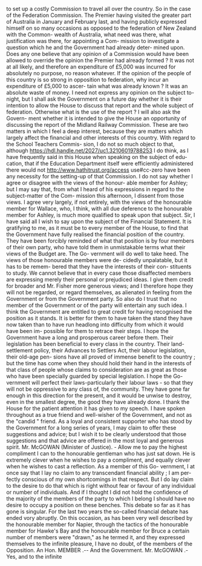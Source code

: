 to set up a costly Commission to travel all over the country. So in the case of the Federation Commission. The Premier having visited the greater part of Australia in January and February last, and having publicly expressed himself on so many occasions as opposed to the federation of New Zealand with the Common- wealth of Australia, what need was there, what justification was there, for appointing a Com- mission to investigate a question which he and the Government had already deter- mined upon. Does any one believe that any opinion of a Commission would have been allowed to override the opinion the Premier had already formed ? It was not at all likely, and therefore an expenditure of £5,000 was incurred for absolutely no purpose, no reason whatever. If the opinion of the people of this country is so strong in opposition to federation, why incur an expenditure of £5,000 to ascer- tain what was already known ? It was an absolute waste of money. I need not express any opinion on the subject to-night, but I shall ask the Government on a future day whether it is their intention to allow the House to discuss that report and the whole subject of federation. Otherwise what is the use of the report ? I will also ask the Govern- ment whether it is intended to give the House an opportunity of discussing the report of the Midland Railway Commission. These are two matters in which I feel a deep interest, because they are matters which largely affect the financial and other interests of this country. With regard to the School Teachers Commis- sion, I do not so much object to that, although https://hdl.handle.net/2027/uc1.32106019788253 I do think, as I have frequently said in this House when speaking on the subject of edu- cation, that if the Education Department itself were efficiently administered there would not http://www.hathitrust.org/access use#cc-zero have been any necessity for the setting-up of that Commission. I do not say whether I agree or disagree with the views of the honour- able member for Ashley; but I may say that, from what I heard of his expressions in regard to the subject-matter of the Com- mission this afternoon, I dissent from those views. I agree very largely, if not entirely, with the views of the honourable member for Wallace, who, I think, with all due deference to the honourable member for Ashley, is much more qualified to speak upon that subject. Sir, I have said all I wish to say upon the subject of the Financial Statement. It is gratifying to me, as it must be to every member of the House, to find that the Government have fully realised the financial position of the country. They have been forcibly reminded of what that position is by four members of their own party, who have told them in unmistakable terms what their views of the Budget are. The Go- vernment will do well to take heed. The views of those honourable members were de- cidedly unpalatable, but it has to be remem- bered that they have the interests of their con- stituents to study. We cannot believe that in every case those disaffected members are expressing merely their personal or prejudiced ideas. I give them credit for broader and Mr. Fisher more generous views; and I therefore hope they will not be regarded, or regard themselves, as alienated in feeling from the Government or from the Government party. So also do I trust that no member of the Government or of the party will entertain any such idea. I think the Government are entitled to great credit for having recognised the position as it stands. It is better for them to have taken the stand they have now taken than to have run headlong into difficulty from which it would have been im- possible for them to retrace their steps. I hope the Government have a long and prosperous career before them. Their legislation has been beneficial to every class in the country. Their land-settlement policy, their Advances to Settlers Act, their labour legislation, their old-age pen- sions have all proved of immense benefit to the country ; but the time has come when they should hold their hand in the interests of that class of people whose claims to consideration are as great as those who have been specially guarded by special legislation. I hope the Go- vernment will perfect their laws-particularly their labour laws - so that they will not be oppressive to any class of, the community. They have gone far enough in this direction for the present, and it would be unwise to destroy, even in the smallest degree, the good they have already done. I thank the House for the patient attention it has given to my speech. I have spoken throughout as a true friend and well-wisher of the Government, and not as the "candid " friend. As a loyal and consistent supporter who has stood by the Government for a long series of years, I may claim to offer these suggestions and advice; but I wish it to be clearly understood that those suggestions and that advice are offered in the most loyal and generous spirit. Mr. McGOWAN (Minister of Justice). - Allow me to pay the highest compliment I can to the honourable gentleman who has just sat down. He is extremely clever when he wishes to pay a compliment, and equally clever when he wishes to cast a reflection. As a member of this Go- vernment, I at once say that I lay no claim to any transcendant financial ability ; I am per- fectly conscious of my own shortcomings in that respect. But I do lay claim to the desire to do that which is right without fear or favour of any individual or number of individuals. And if I thought I did not hold the confidence of the majority of the members of the party to which I belong I should have no desire to occupy a position on these benches. This debate so far as it has gone is singular. For the last two years the so-called financial debate has ended vory abruptly. On this occasion, as has been very well described by the honourable member for Napier, through the tactics of the honourable member for Hawke's Bay and the honourable member for Bruce a certain number of members were "drawn," as he termed it, and they expressed themselves to the infinite pleasure, I have no doubt, of the members of the Opposition. An Hon. MEMBER .-- And the Government. Mr. McGOWAN .- Yes, and to the infinite 